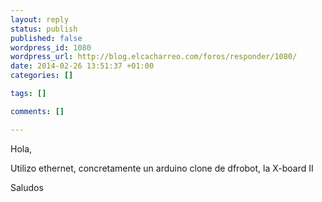 ```yaml
--- 
layout: reply
status: publish
published: false
wordpress_id: 1080
wordpress_url: http://blog.elcacharreo.com/foros/responder/1080/
date: 2014-02-26 13:51:37 +01:00
categories: []

tags: []

comments: []

---
```

Hola,

Utilizo ethernet, concretamente un arduino clone de dfrobot, la X-board II

Saludos
